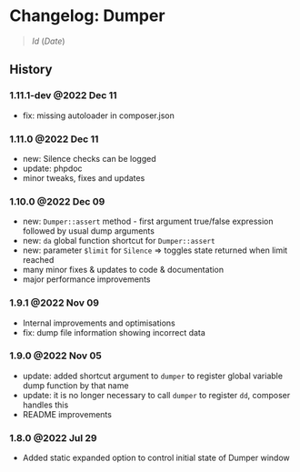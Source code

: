 # Changelog: Dumper

> $Id$ ($Date$)

## History

### 1.11.1-dev @2022 Dec 11

 - fix: missing autoloader in composer.json

### 1.11.0 @2022 Dec 11

 - new: Silence checks can be logged
 - update: phpdoc
 - minor tweaks, fixes and updates

### 1.10.0 @2022 Dec 09

 - new: `Dumper::assert` method - first argument true/false expression followed by usual dump arguments
 - new: `da` global function shortcut for `Dumper::assert`
 - new: parameter `$limit` for `Silence` => toggles state returned when limit reached
 - many minor fixes & updates to code & documentation
 - major performance improvements

### 1.9.1 @2022 Nov 09

 - Internal improvements and optimisations
 - fix: dump file information showing incorrect data

### 1.9.0 @2022 Nov 05

 - update: added shortcut argument to `dumper` to register global variable dump function by that name
 - update: it is no longer necessary to call `dumper` to register `dd`, composer handles this
 - README improvements

### 1.8.0 @2022 Jul 29

 - Added static expanded option to control initial state of Dumper window
